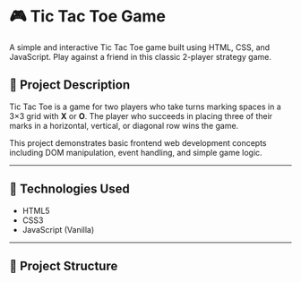 # 🎮 Tic Tac Toe Game

A simple and interactive Tic Tac Toe game built using HTML, CSS, and JavaScript. Play against a friend in this classic 2-player strategy game.

## 📝 Project Description

Tic Tac Toe is a game for two players who take turns marking spaces in a 3×3 grid with **X** or **O**. The player who succeeds in placing three of their marks in a horizontal, vertical, or diagonal row wins the game.

This project demonstrates basic frontend web development concepts including DOM manipulation, event handling, and simple game logic.

---

## 🔧 Technologies Used

- HTML5
- CSS3
- JavaScript (Vanilla)

---

## 📂 Project Structure

